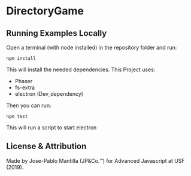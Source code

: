 # DirectoryGame

## Running Examples Locally

Open a terminal (with node installed) in the repository folder and run:

```
npm install
```

This will install the needed dependencies. This Project uses:
* Phaser
* fs-extra
* electron (Dev_dependency) 


Then you can run:

```
npm test
```

This will run a script to start electron

## License & Attribution

Made by Jose-Pablo Mantilla (JP&Co.™) for Advanced Javascript at USF (2019).